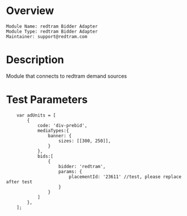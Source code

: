 # Overview

```
Module Name: redtram Bidder Adapter
Module Type: redtram Bidder Adapter
Maintainer: support@redtram.com
```

# Description

Module that connects to redtram demand sources

# Test Parameters
```
    var adUnits = [
        {
            code: 'div-prebid',
            mediaTypes:{
                banner: {
                    sizes: [[300, 250]],
                }
            },
            bids:[
                {
                    bidder: 'redtram',
                    params: {
                        placementId: '23611' //test, please replace after test 
                    }
                }
            ]
        },
    ];
```